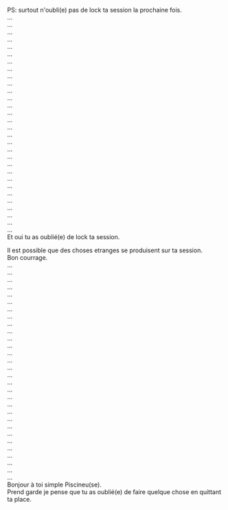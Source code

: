 PS: surtout n'oubli(e) pas de lock ta session la prochaine fois.  
...  
...  
...  
...  
...  
...  
...  
...  
...  
...  
...  
...  
...  
...  
...  
...  
...  
...  
...  
...  
...  
...  
...  
...  
...  
...  
...  
...  
...  
...  
Et oui tu as oublié(e) de lock ta session.  
  
Il est possible que des choses etranges se produisent sur ta session.  
Bon courrage.  
...  
...  
...  
...  
...  
...  
...  
...  
...  
...  
...  
...  
...  
...  
...  
...  
...  
...  
...  
...  
...  
...  
...  
...  
...  
...  
...  
...  
...  
...  
Bonjour à toi simple Piscineu(se).  
Prend garde je pense que tu as oublié(e) de faire quelque chose en quittant ta place.  
  
  
  
  
    
  
  
  
    
  
  
  
    
  
  
  
    
  
  
  
  
